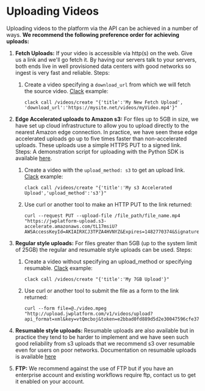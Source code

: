 # Uploading Videos

Uploading videos to the platform via the API can be achieved in a number of ways. **We recommend the following preference order for achieving uploads:**

1. **Fetch Uploads:** If your video is accessible via http(s) on the web. Give us a link and we'll go fetch it. By having our servers talk to your servers, both ends live in well provisioned data centers with good networks so ingest is very fast and reliable. Steps:
    1. Create a video specifying a ``download_url`` from which we will fetch the source video. [Clack](https://github.com/rmnl/clack) example: 

        ```
        clack call /videos/create "{'title':'My New Fetch Upload', 'download_url':'https://mysite.net/videos/myVideo.mp4'}"
        ```

2. **Edge Accelerated uploads to Amazon s3:** For files up to 5GB in size, we have set up cloud infrastructure to allow you to upload directly to the nearest Amazon edge connection. In practice, we have seen these edge accelerated uploads go up to five times faster than non-accelerated uploads. These uploads use a simple HTTPS PUT to a signed link. Steps:
    A demonstration script for uploading with the Python SDK is available [here](https://github.com/jwplayer/jwdeveloper-platformdemos/blob/master/python-api-kit-demos/s3_upload.py).
    1. Create a video with the `upload_method: s3` to get an upload link. [Clack](https://github.com/rmnl/clack) example:

        ```
        clack call /videos/create "{'title':'My s3 Accelerated Upload','upload_method':'s3'}"
        ```
    
    2. Use curl or another tool to make an HTTP PUT to the link returned:

        ```
        curl --request PUT --upload-file /file_path/file_name.mp4 "https://jwplatform-upload.s3-accelerate.amazonaws.com/tL17msiU?AWSAccessKeyId=AKIAIRXCJ3TPZA4HVNYZ&Expires=1482770374&Signature=1%2Fl%2BL6%2FyOE05dNEbXHW8sw7TGF4%3D"
        ```

3. **Regular style uploads:** For files greater than 5GB (up to the system limit of 25GB) the regular and resumable style uploads can be used. Steps:
    1. Create a video without specifying an upload_method or specifying resumable. [Clack](https://github.com/rmnl/clack) example:

        ```
        clack call /videos/create "{'title':'My 7GB Upload'}"
        ```

    2. Use curl or another tool to submit the file as a form to the link returned:

        ```
        curl --form file=@./video.mpeg "http://upload.jwplatform.com/v1/videos/upload?api_format=xml&key=vtQmcboj&token=e2bbad0fd889d5d2e30047596cfe3789778257d2"
        ```

4. **Resumable style uploads:** Resumable uploads are also available but in practice they tend to be harder to implement and we have seen such good reliability from s3 uploads that we recommend s3 over resumable even for users on poor networks. Documentation on resumable uploads is available [here](https://developer.jwplayer.com/jw-platform/reference/v1/resumable_uploads.html)

5. **FTP:** We recommend against the use of FTP but if you have an enterprise account and existing workflows require ftp, contact us to get it enabled on your account.



